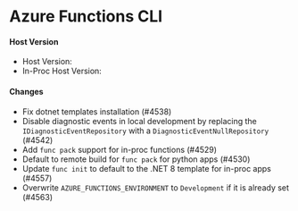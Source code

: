 # Azure Functions CLI <version>

#### Host Version

- Host Version: <version>
- In-Proc Host Version: <version>

#### Changes

- Fix dotnet templates installation (#4538)
- Disable diagnostic events in local development by replacing the `IDiagnosticEventRepository` with a `DiagnosticEventNullRepository` (#4542)
- Add `func pack` support for in-proc functions (#4529)
- Default to remote build for `func pack` for python apps (#4530)
- Update `func init` to default to the .NET 8 template for in-proc apps (#4557)
- Overwrite `AZURE_FUNCTIONS_ENVIRONMENT` to `Development` if it is already set (#4563)
